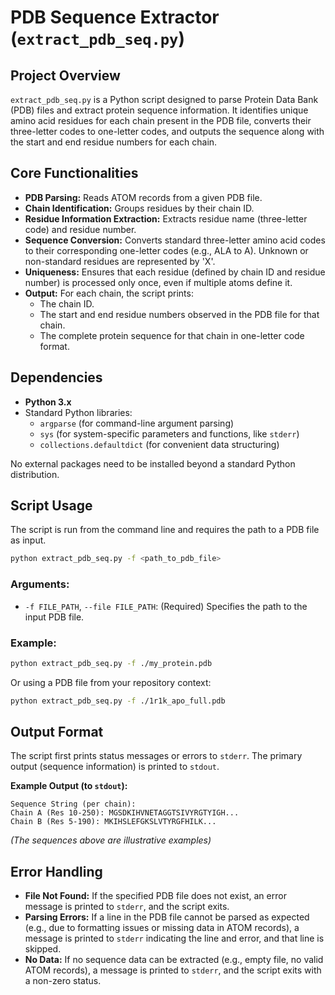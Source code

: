 # PDB Sequence Extractor (`extract_pdb_seq.py`)

## Project Overview

`extract_pdb_seq.py` is a Python script designed to parse Protein Data Bank (PDB) files and extract protein sequence information. It identifies unique amino acid residues for each chain present in the PDB file, converts their three-letter codes to one-letter codes, and outputs the sequence along with the start and end residue numbers for each chain.

## Core Functionalities

*   **PDB Parsing:** Reads ATOM records from a given PDB file.
*   **Chain Identification:** Groups residues by their chain ID.
*   **Residue Information Extraction:** Extracts residue name (three-letter code) and residue number.
*   **Sequence Conversion:** Converts standard three-letter amino acid codes to their corresponding one-letter codes (e.g., ALA to A). Unknown or non-standard residues are represented by 'X'.
*   **Uniqueness:** Ensures that each residue (defined by chain ID and residue number) is processed only once, even if multiple atoms define it.
*   **Output:** For each chain, the script prints:
    *   The chain ID.
    *   The start and end residue numbers observed in the PDB file for that chain.
    *   The complete protein sequence for that chain in one-letter code format.

## Dependencies

*   **Python 3.x**
*   Standard Python libraries:
    *   `argparse` (for command-line argument parsing)
    *   `sys` (for system-specific parameters and functions, like `stderr`)
    *   `collections.defaultdict` (for convenient data structuring)

No external packages need to be installed beyond a standard Python distribution.

## Script Usage

The script is run from the command line and requires the path to a PDB file as input.

```bash
python extract_pdb_seq.py -f <path_to_pdb_file>
```

### Arguments:

*   `-f FILE_PATH`, `--file FILE_PATH`: (Required) Specifies the path to the input PDB file.

### Example:

```bash
python extract_pdb_seq.py -f ./my_protein.pdb
```

Or using a PDB file from your repository context:
```bash
python extract_pdb_seq.py -f ./1r1k_apo_full.pdb
```

## Output Format

The script first prints status messages or errors to `stderr`. The primary output (sequence information) is printed to `stdout`.

**Example Output (to `stdout`):**

```
Sequence String (per chain):
Chain A (Res 10-250): MGSDKIHVNETAGGTSIVYRGTYIGH...
Chain B (Res 5-190): MKIHSLEFGKSLVTYRGFHILK...
```

*(The sequences above are illustrative examples)*

## Error Handling

*   **File Not Found:** If the specified PDB file does not exist, an error message is printed to `stderr`, and the script exits.
*   **Parsing Errors:** If a line in the PDB file cannot be parsed as expected (e.g., due to formatting issues or missing data in ATOM records), a message is printed to `stderr` indicating the line and error, and that line is skipped.
*   **No Data:** If no sequence data can be extracted (e.g., empty file, no valid ATOM records), a message is printed to `stderr`, and the script exits with a non-zero status.
